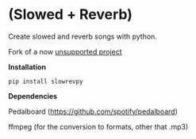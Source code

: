 # (Slowed + Reverb)
Create slowed and reverb songs with python.

Fork of a now [unsupported project](https://github.com/JustCoww/slowedreverb)

**Installation**
```
pip install slowrevpy
```
**Dependencies**

Pedalboard (https://github.com/spotify/pedalboard)

ffmpeg (for the conversion to formats, other that .mp3)
